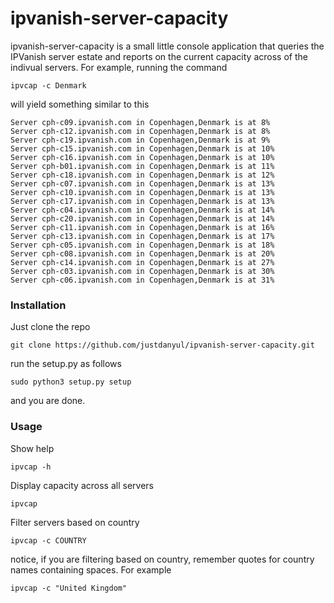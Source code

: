 # ipvanish-server-capacity

ipvanish-server-capacity is a small little console application that queries the IPVanish server estate and reports on the current capacity across of the indivual servers. For example, running the command

```
ipvcap -c Denmark
```
will yield something similar to this
```
Server cph-c09.ipvanish.com in Copenhagen,Denmark is at 8%
Server cph-c12.ipvanish.com in Copenhagen,Denmark is at 8%
Server cph-c19.ipvanish.com in Copenhagen,Denmark is at 9%
Server cph-c15.ipvanish.com in Copenhagen,Denmark is at 10%
Server cph-c16.ipvanish.com in Copenhagen,Denmark is at 10%
Server cph-b01.ipvanish.com in Copenhagen,Denmark is at 11%
Server cph-c18.ipvanish.com in Copenhagen,Denmark is at 12%
Server cph-c07.ipvanish.com in Copenhagen,Denmark is at 13%
Server cph-c10.ipvanish.com in Copenhagen,Denmark is at 13%
Server cph-c17.ipvanish.com in Copenhagen,Denmark is at 13%
Server cph-c04.ipvanish.com in Copenhagen,Denmark is at 14%
Server cph-c20.ipvanish.com in Copenhagen,Denmark is at 14%
Server cph-c11.ipvanish.com in Copenhagen,Denmark is at 16%
Server cph-c13.ipvanish.com in Copenhagen,Denmark is at 17%
Server cph-c05.ipvanish.com in Copenhagen,Denmark is at 18%
Server cph-c08.ipvanish.com in Copenhagen,Denmark is at 20%
Server cph-c14.ipvanish.com in Copenhagen,Denmark is at 27%
Server cph-c03.ipvanish.com in Copenhagen,Denmark is at 30%
Server cph-c06.ipvanish.com in Copenhagen,Denmark is at 31%
```

### Installation
Just clone the repo
```
git clone https://github.com/justdanyul/ipvanish-server-capacity.git
```
run the setup.py as follows
```
sudo python3 setup.py setup
```
and you are done.

### Usage
Show help
```
ipvcap -h
```
Display capacity across all servers
```
ipvcap
```
Filter servers based on country
```
ipvcap -c COUNTRY
```
notice, if you are filtering based on country, remember quotes for country names containing spaces. For example
```
ipvcap -c "United Kingdom"
```
